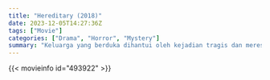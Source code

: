 ```yaml
---
title: "Hereditary (2018)"
date: 2023-12-05T14:27:36Z
tags: ["Movie"]
categories: ["Drama", "Horror", "Mystery"]
summary: "Keluarga yang berduka dihantui oleh kejadian tragis dan meresahkan."
---
```


<mux-player stream-type="on-demand"
src="https://kp3d-my.sharepoint.com/personal/ryoo_kp3d_onmicrosoft_com/_layouts/15/download.aspx?share=EeO9vIwybPNDrnKqoB2QqpQBVtKH-SwL2_5TfwiTR703gQ" prefer-playback="mse" controls>

</mux-player>


{{< movieinfo id="493922" >}}

<script src="https://cdn.jsdelivr.net/npm/@mux/mux-player"></script>

 <script type="application/ld+json ">
{
"@context": "https://schema.org/",
"@type": "VideoObject",
"name": "Hereditary (2018)",
"contentUrl": "https://stream.mux.com/MVAmvosIUe7Qzeytx4k4NJPKM2e6uwnG1xwJ49eBEPQ.m3u8",
"thumbnailUrl": "https://www.themoviedb.org/t/p/original/95ZhmGFvFILtfXvxwF2C13e0i4V.jpg?width=314&fit_mode=preserve&time=25",
"uploadDate": "2023-12-05T14:27:36Z",
}

</script>
